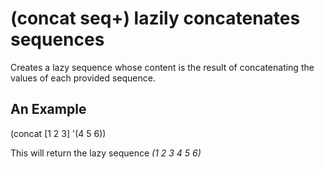# (concat seq+) lazily concatenates sequences
Creates a lazy sequence whose content is the result of concatenating the values of each provided sequence.

## An Example

  (concat [1 2 3] '(4 5 6))

This will return the lazy sequence *(1 2 3 4 5 6)*

